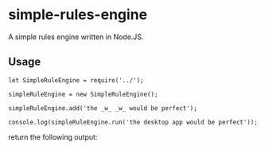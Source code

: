 # simple-rules-engine

A simple rules engine written in Node.JS.

## Usage

```
let SimpleRuleEngine = require('../');

simpleRuleEngine = new SimpleRuleEngine();

simpleRuleEngine.add('the _w_ _w_ would be perfect');

console.log(simpleRuleEngine.run('the desktop app would be perfect'));
```

return the following output:


